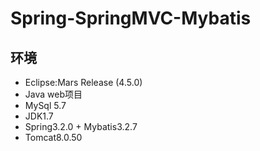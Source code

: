 # Spring-SpringMVC-Mybatis
## 环境
  + Eclipse:Mars Release (4.5.0)
  + Java web项目
  + MySql 5.7
  + JDK1.7
  + Spring3.2.0 + Mybatis3.2.7
  + Tomcat8.0.50

